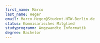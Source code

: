 ```yaml
---
first_name: Marco
last_name: Heger
email: Marco.Heger@Student.HTW-Berlin.de
status: Kommisarisches Mitglied
studyprogramm: Angewandte Informatik
degree: Bachelor
---
```

